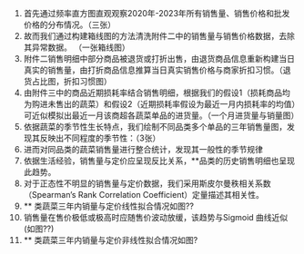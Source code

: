 1.  首先通过频率直方图直观观察2020年-2023年所有销售量、销售价格和批发价格的分布情况。（三张）
2.  故而我们通过构建箱线图的方法清洗附件二中的销售量与销售价格数据，去除其异常数据。 （一张箱线图）
3.  附件二销售明细中部分商品被退货或打折出售，由退货商品信息重新构建当日真实的销售量，由打折商品信息推算当日真实销售价格与商家折扣习惯。（退货占比图，折扣习惯图）
4.  由附件三中的商品近期损耗率结合销售明细，根据我们的假设1（损耗商品均为购进未售出的蔬菜）和假设2（近期损耗率假设为最近一月内损耗率的均值）可近似模拟出最近一月该商超各蔬菜单品的进货量。（一个月进货量与销量图）
5.  依据蔬菜的季节性生长特点，我们绘制不同品类多个单品的三年销售量图，发现其反映出不同程度的季节性：（3张）
6.  进而对同品类的蔬菜销售量进行整合统计，发现其一般性的季节规律
7.  依据生活经验，销售量与定价应呈现反比关系，**品类的历史销售明细也呈现此趋势。
8. 对于正态性不明显的销售量与定价数据，我们采用斯皮尔曼秩相关系数（Spearman’s
Rank Correlation Coefficient）定量描述其相关性。
9.  ** 类蔬菜三年内销量与定价线性拟合情况如图??
10.  销售量在售价极低或极高时应随售价波动放缓，该趋势与Sigmoid 曲线近似 (如图??)
11.  ** 类蔬菜三年内销量与定价非线性拟合情况如图?
